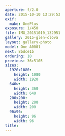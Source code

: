 ```yaml
---
aperture: f/2.0
date: 2015-10-10 13:29:53
exif:
  make: OnePlus
exposure: 1/450
file: IMG_20151010_132951
gallery: 2015-glen-clova
layout: gallery-photo
model: One A0001
next: 8bdce1b
ordering: 18
previous: 36c5105
sizes:
  1920x1080:
    height: 1080
    width: 1920
  640w:
    height: 360
    width: 640
  200x200:
    height: 200
    width: 200
  96x96:
    height: 96
    width: 96
title: 
---
```

